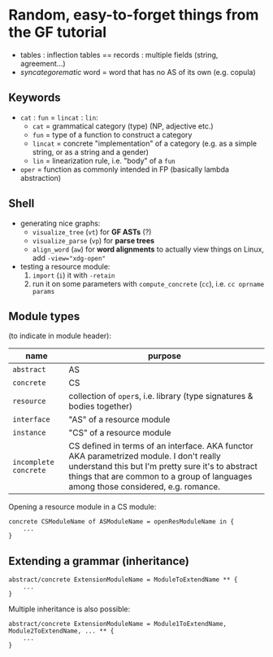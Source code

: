 # Random, easy-to-forget things from the GF tutorial 

- tables : inflection tables == records : multiple fields (string, agreement...)
- _syncategorematic_ word = word that has no AS of its own (e.g. copula)

## Keywords
- `cat` : `fun` = `lincat` : `lin`:
    - `cat` = grammatical category (type) (NP, adjective etc.)
    - `fun` = type of a function to construct a category
    - `lincat` = concrete "implementation" of a category (e.g. as a simple string, or as a string and a gender)
    - `lin` = linearization rule, i.e. "body" of a `fun`
- `oper` = function as commonly intended in FP (basically lambda abstraction)

## Shell
- generating nice graphs:
    - `visualize_tree` (`vt`) for __GF ASTs__ (?)
    - `visualize_parse` (`vp`) for __parse trees__
    - `align_word` (`aw`) for __word alignments__
  to actually view things on Linux, add `-view="xdg-open"`
- testing a resource module:
    1. `import` (`i`) it with `-retain`
    2. run it on some parameters with `compute_concrete` (`cc`), i.e. `cc oprname params`

## Module types
(to indicate in module header):
    
name | purpose
--- | ---
`abstract`            | AS
`concrete`            | CS
`resource`            | collection of `oper`s, i.e. library (type signatures & bodies together) 
`interface`           | "AS" of a resource module
`instance`            | "CS" of a resource module
`incomplete concrete` | CS defined in terms of an interface. AKA functor AKA parametrized module. I don't really understand this but I'm pretty sure it's to abstract things that are common to a group of languages among those considered, e.g. romance.

Opening a resource module in a CS module:

```
concrete CSModuleName of ASModuleName = openResModuleName in {
    ...
}
```

## Extending a grammar (inheritance)
```
abstract/concrete ExtensionModuleName = ModuleToExtendName ** {
    ...
}
```

Multiple inheritance is also possible:

```
abstract/concrete ExtensionModuleName = Module1ToExtendName, Module2ToExtendName, ... ** {
    ...
}
```
